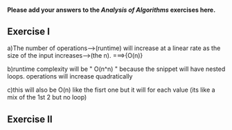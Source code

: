 #### Please add your answers to the ***Analysis of  Algorithms*** exercises here.

## Exercise I

a)The number of operations-->(runtime) will increase at a linear rate as the size of the input increases-->(the n). ===>{O(n)}


b)runtime complexity will be " O(n^n) " because the snippet will have nested loops. operations will increase quadratically


c)this will also be O(n) like the fisrt one but it will for each value (its like a mix of the 1st 2 but no loop)

## Exercise II


